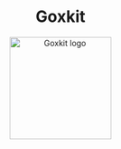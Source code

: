 <h1 align="center">
    Goxkit
</h1>

<p align="center">
  <a href="https://github.com/goxkit">
    <img src="https://avatars.githubusercontent.com/u/210357049?s=400&u=4a05cab74547a94e3b83f5031ca2bea40c4b5d4c&v=4" alt="Goxkit logo" height="180">
  </a>
</p>

<p align="center">
